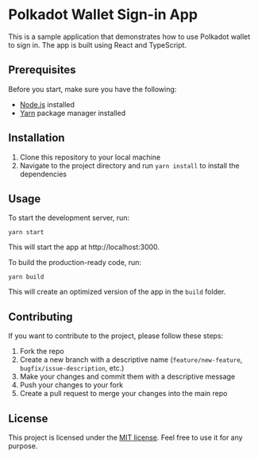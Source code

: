 # Polkadot Wallet Sign-in App

This is a sample application that demonstrates how to use Polkadot wallet to sign in. The app is built using React and TypeScript.

## Prerequisites

Before you start, make sure you have the following:

- [Node.js](https://nodejs.org) installed
- [Yarn](https://yarnpkg.com/) package manager installed

## Installation

1. Clone this repository to your local machine
2. Navigate to the project directory and run `yarn install` to install the dependencies

## Usage

To start the development server, run:

```
yarn start
```

This will start the app at http://localhost:3000.

To build the production-ready code, run:

```
yarn build
```

This will create an optimized version of the app in the `build` folder.

## Contributing

If you want to contribute to the project, please follow these steps:

1. Fork the repo
2. Create a new branch with a descriptive name (`feature/new-feature`, `bugfix/issue-description`, etc.)
3. Make your changes and commit them with a descriptive message
4. Push your changes to your fork
5. Create a pull request to merge your changes into the main repo

## License

This project is licensed under the [MIT license](LICENSE). Feel free to use it for any purpose.